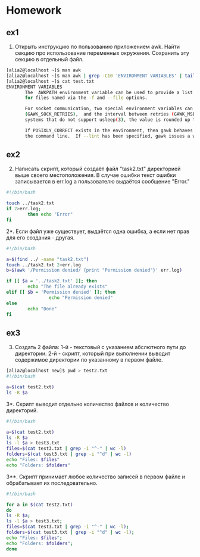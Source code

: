 # Homework

## ex1

1. Открыть инструкцию по пользованию приложением awk. Найти секцию про использование переменных окружения. Сохранить эту секцию в отдельный файл.

```bash
[alia2@localhost ~]$ man awk
[alia2@localhost ~]$ man awk | grep -C10 'ENVIRONMENT VARIABLES' | tail -11 > test.txt
[alia2@localhost ~]$ cat test.txt
ENVIRONMENT VARIABLES
       The  AWKPATH environment variable can be used to provide a list of directories that gawk searches when looking
       for files named via the -f and --file options.

       For socket communication, two special environment variables can be used  to  control  the  number  of  retries
       (GAWK_SOCK_RETRIES),  and the interval between retries (GAWK_MSEC_SLEEP).  The interval is in milliseconds. On
       systems that do not support usleep(3), the value is rounded up to an integral number of seconds.

       If POSIXLY_CORRECT exists in the environment, then gawk behaves exactly as if --posix had  been  specified  on
       the command line.  If --lint has been specified, gawk issues a warning message to this effect.

```

## ex2

2. Написать скрипт, который создаёт файл "task2.txt" директорией выше своего местоположения. В случае ошибки текст ошибки записывается в err.log а пользователю выдаётся сообщение "Error."

```bash
#!/bin/bash

touch ../task2.txt
if 2>err.log;
        then echo "Error"
fi
```

2*. Если файл уже существует, выдаётся одна ошибка, а если нет прав для его создания - другая.

```bash
#!/bin/bash

a=$(find ../ -name "task2.txt")
touch ../task2.txt 2>err.log
b=$(awk '/Permission denied/ {print "Permission denied"}' err.log)

if [[ $a = '../task2.txt' ]]; then
        echo "The file already exists"
elif [[ $b = 'Permission denied' ]]; then
                echo "Permission denied"
else
        echo "Done"
fi
```

## ex3

3. Создать 2 файла: 1-й - текстовый с указанием абслютного пути до директории. 2-й - скрипт, который при выполнении выводит содержимое директории по указанному в первом файле.

```bash
[alia2@localhost new]$ pwd > test2.txt
#!/bin/bash

a=$(cat test2.txt)
ls -R $a 
```

3*. Скрипт выводит отдельно количество файлов и количество директорий.

```bash
#!/bin/bash

a=$(cat test2.txt)
ls -R $a
ls -l $a > test3.txt
files=$(cat test3.txt | grep -i "^-" | wc -l)
folders=$(cat test3.txt | grep -i "^d" | wc -l)
echo "Files: $files"
echo "Folders: $folders"
```

3**. Скрипт принимает любое количество записей в первом файле и обрабатывает их последовательно.

```bash
#!/bin/bash

for a in $(cat test2.txt)
do
ls -R $a;
ls -l $a > test3.txt;
files=$(cat test3.txt | grep -i "^-" | wc -l);
folders=$(cat test3.txt | grep -i "^d" | wc -l);
echo "Files: $files";
echo "Folders: $folders";
done
```

